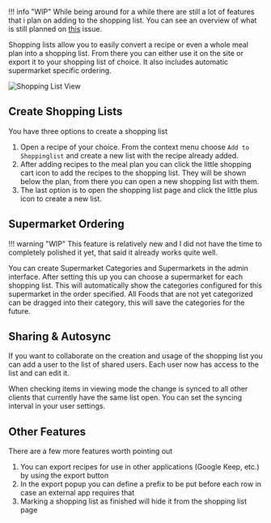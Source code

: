 !!! info "WIP"
    While being around for a while there are still a lot of features that i plan on adding to the shopping list.
    You can see an overview of what is still planned on [this](https://github.com/vabene1111/recipes/issues/114) issue.


Shopping lists allow you to easily convert a recipe or even a whole meal plan into a shopping list. From there
you can either use it on the site or export it to your shopping list of choice. 
It also includes automatic supermarket specific ordering.

![Shopping List View](https://user-images.githubusercontent.com/6819595/105896231-d4c29100-6016-11eb-88a2-eb67d8fb3ad2.png)

## Create Shopping Lists
You have three options to create a shopping list

1. Open a recipe of your choice. From the context menu choose `Add to Shoppinglist` and create a new list with the recipe already added.
2. After adding recipes to the meal plan you can click the little shopping cart icon to add the recipes to the shopping list.
   They will be shown below the plan, from there you can open a new shopping list with them.
3. The last option is to open the shopping list page and click the little plus icon to create a new list.

## Supermarket Ordering

!!! warning "WIP"
    This feature is relatively new and I did not have the time to completely polished it yet, that said 
    it already works quite well.

You can create Supermarket Categories and Supermarkets in the admin interface.
After setting this up you can choose a supermarket for each shopping list.
This will automatically show the categories configured for this supermarket in the order specified.
All Foods that are not yet categorized can be dragged into their category, this will save the categories
for the future.

## Sharing & Autosync
If you want to collaborate on the creation and usage of the shopping list you can add a user to the list of shared users.
Each user now has access to the list and can edit it. 

When checking items in viewing mode the change is synced to all other clients that currently have the same list open.
You can set the syncing interval in your user settings.

## Other Features
There are a few more features worth pointing out

1. You can export recipes for use in other applications (Google Keep, etc.) by using the export button
2. In the export popup you can define a prefix to be put before each row in case an external app requires that
3. Marking a shopping list as finished will hide it from the shopping list page